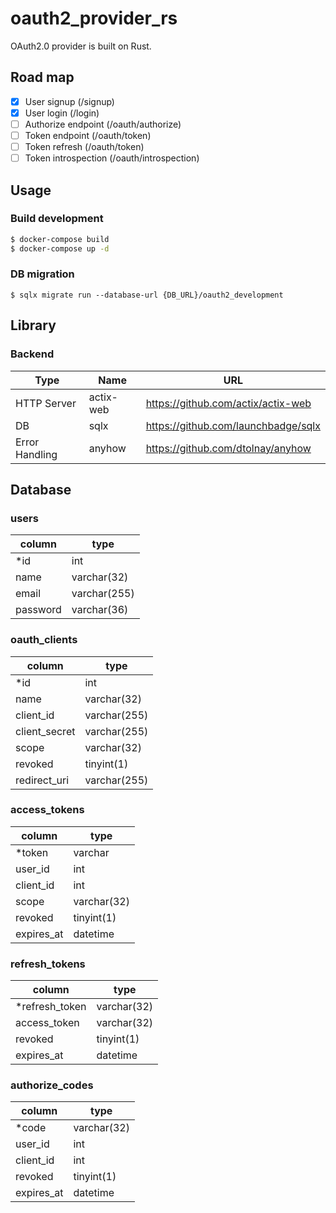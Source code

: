 # oauth2_provider_rs
OAuth2.0 provider is built on Rust.

## Road map
- [x] User signup (/signup)
- [x] User login (/login)
- [ ] Authorize endpoint (/oauth/authorize)
- [ ] Token endpoint (/oauth/token)
- [ ] Token refresh (/oauth/token)
- [ ] Token introspection (/oauth/introspection)

## Usage
### Build development
```sh
$ docker-compose build
$ docker-compose up -d
```

### DB migration
```
$ sqlx migrate run --database-url {DB_URL}/oauth2_development
```

## Library
### Backend
Type | Name | URL
---- | ---- | ----
HTTP Server | actix-web | https://github.com/actix/actix-web
DB | sqlx | https://github.com/launchbadge/sqlx
Error Handling | anyhow | https://github.com/dtolnay/anyhow

## Database
### users
column | type
---- | ----
*id | int
name | varchar(32)
email | varchar(255)
password | varchar(36)

### oauth_clients
column | type
---- | ----
*id | int
name | varchar(32)
client_id | varchar(255)
client_secret | varchar(255)
scope | varchar(32)
revoked | tinyint(1)
redirect_uri | varchar(255)

### access_tokens
column | type
---- | ----
*token | varchar
user_id | int
client_id | int
scope | varchar(32)
revoked | tinyint(1)
expires_at | datetime

### refresh_tokens
column | type
---- | ----
*refresh_token | varchar(32)
access_token | varchar(32)
revoked | tinyint(1)
expires_at | datetime

### authorize_codes
column | type
---- | ----
*code | varchar(32)
user_id | int
client_id | int
revoked | tinyint(1)
expires_at | datetime
